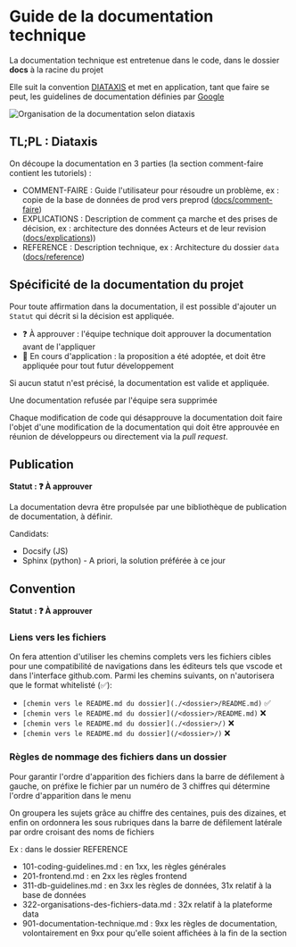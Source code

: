 # Guide de la documentation technique

La documentation technique est entretenue dans le code, dans le dossier **docs** à la racine du projet

Elle suit la convention [DIATAXIS](https://diataxis.fr) et met en application, tant que faire se peut, les guidelines de documentation définies par [Google](https://developers.google.com/style)

![Organisation de la documentation selon diataxis](https://diataxis.fr/_images/diataxis.png)

## TL;PL : Diataxis

On découpe la documentation en 3 parties (la section comment-faire contient les tutoriels) :

- COMMENT-FAIRE : Guide l'utilisateur pour résoudre un problème, ex : copie de la base de données de prod vers preprod ([docs/comment-faire](../../comment-faire/README.md))
- EXPLICATIONS : Description de comment ça marche et des prises de décision, ex : architecture des données Acteurs et de leur revision ([docs/explications](../../explications/README.md)))
- REFERENCE : Description technique, ex : Architecture du dossier `data` ([docs/reference](../../reference/README.md))

## Spécificité de la documentation du projet

Pour toute affirmation dans la documentation, il est possible d'ajouter un `Statut` qui décrit si la décision est appliquée.

- ❓ À approuver : l'équipe technique doit approuver la documentation avant de l'appliquer
- 🔄 En cours d'application : la proposition a été adoptée, et doit être appliquée pour tout futur développement

Si aucun statut n'est précisé, la documentation est valide et appliquée.

Une documentation refusée par l'équipe sera supprimée

Chaque modification de code qui désapprouve la documentation doit faire l'objet d'une modification de la documentation qui doit être approuvée en réunion de développeurs ou directement via la _pull request_.

## Publication

**Statut : ❓ À approuver**

La documentation devra être propulsée par une bibliothèque de publication de documentation, à définir.

Candidats:

- Docsify (JS)
- Sphinx (python) - A priori, la solution préférée à ce jour

## Convention

**Statut : ❓ À approuver**

### Liens vers les fichiers

On fera attention d'utiliser les chemins complets vers les fichiers cibles pour une compatibilité de navigations dans les éditeurs tels que vscode et dans l'interface github.com. Parmi les chemins suivants, on n'autorisera que le format whitelisté (✅):

- `[chemin vers le README.md du dossier](./<dossier>/README.md)` ✅
- `[chemin vers le README.md du dossier](/<dossier>/README.md)` ❌
- `[chemin vers le README.md du dossier](./<dossier>/)` ❌
- `[chemin vers le README.md du dossier](/<dossier>/)` ❌

### Règles de nommage des fichiers dans un dossier

Pour garantir l'ordre d'apparition des fichiers dans la barre de défilement à gauche, on préfixe le fichier par un numéro de 3 chiffres qui détermine l'ordre d'apparition dans le menu

On groupera les sujets grâce au chiffre des centaines, puis des dizaines, et enfin on ordonnera les sous rubriques dans la barre de défilement latérale par ordre croisant des noms de fichiers

Ex : dans le dossier REFERENCE

- 101-coding-guidelines.md : en 1xx, les règles générales
- 201-frontend.md : en 2xx les règles frontend
- 311-db-guidelines.md : en 3xx les règles de données, 31x relatif à la base de données
- 322-organisations-des-fichiers-data.md : 32x relatif à la plateforme data
- 901-documentation-technique.md : 9xx les règles de documentation, volontairement en 9xx pour qu'elle soient affichées à la fin de la section
